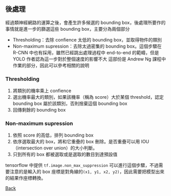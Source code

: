 ## 後處理

經過類神經網路的運算之後，會產生許多候選的 bounding box，後處理所要作的事情就是進一步的篩選這些 bounding box，主要分為兩個部分
- Thresholding：去除 confience 太低的 bounding box，並取得物件的類別
- Non-maximum supression：去除太過密集的 bounding box。這個步驟在 R-CNN 中也有採用，雖然已經跳出處理過程中 end-to-end 的範疇，但是 YOLO 作者認為這一步對於整個速度的影響不大
這部份是 Andrew Ng 課程中作業的部分，因此可以參考相關的說明

### Thresholding
1. 將類別的機率乘上 confience
2. 選出機率最大的類別，如果該機率（稱為 score）大於某個 threshold，認定 bounding box 屬於該類別，否則捨棄這個 bounding box
3. 回傳剩餘的 bounding box 

### Non-maximum supression
1. 依照 score 的高低，排列 bounding box
2. 依序選取最大的 box，將和它重疊的 box 刪除。是否重疊可以用 IOU（intersection over union）的大小判斷。
3. 只到所有的 box 都被選取或是選取的數目到達預設值

tensorflow 中提供 `tf.image.non_max_suppression` 可以進行這個步驟，不過需要注意的是輸入的 box 座標是對角線的`(x1, y1, x2, y2)`，因此需要把模型出來的結果作座標轉換。

[Back](../README.md)
